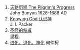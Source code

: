 1. [天路历程 The Pilgrim's Progress](PilgrimProgress.md)  
 John Bunyan 1628-1688 AD
1. [Knowing God 认识神](KnowingGod.md)  
 J. I. Packer
1. [圣经的权威](AuthorityBible.md)  
 里程
1. [进化、退化、神化](http://cclw.net/gospel/explore/Creation%20Vs%20Evolution/index.html)
  何仲柯

